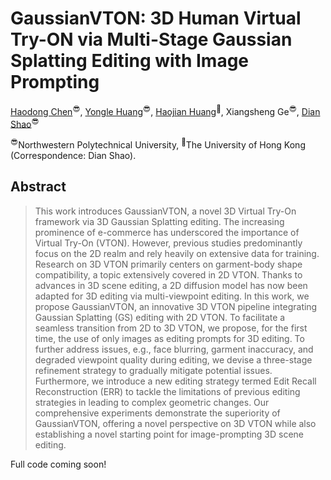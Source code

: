 # GaussianVTON: 3D Human Virtual Try-ON via Multi-Stage Gaussian Splatting Editing with Image Prompting

[Haodong Chen](https://haroldchen19.github.io/)<sup>😎</sup>, [Yongle Huang](https://github.com/KyleHuang9)<sup>😎</sup>, [Haojian Huang](https://github.com/JethroJames)<sup>🥳</sup>, Xiangsheng Ge<sup>😎</sup>, [Dian Shao](https://scholar.google.com/citations?hl=en&user=amxDSLoAAAAJ&view_op=list_works&sortby=pubdate)<sup>😎</sup>

<sup>😎</sup>Northwestern Polytechnical University, <sup>🥳</sup>The University of Hong Kong (Correspondence: Dian Shao).

## Abstract

> This work introduces GaussianVTON, a novel 3D Virtual Try-On framework via 3D Gaussian Splatting editing. 
The increasing prominence of e-commerce has underscored the importance of Virtual Try-On (VTON).
However, previous studies predominantly focus on the 2D realm and rely heavily on extensive data for training.
Research on  3D VTON primarily centers on garment-body shape compatibility, a topic extensively covered in 2D VTON.
Thanks to advances in 3D scene editing, a 2D diffusion model has now been adapted for 3D editing via multi-viewpoint editing.
In this work, we propose GaussianVTON, an innovative 3D VTON pipeline integrating Gaussian Splatting (GS) editing with 2D VTON.
To facilitate a seamless transition from 2D to 3D VTON, we propose, for the first time,
the use of only images as editing prompts for 3D editing. To further address issues,
e.g., face blurring, garment inaccuracy, and degraded viewpoint quality during editing, we devise a three-stage refinement strategy to gradually mitigate potential issues.
Furthermore, we introduce a new editing strategy termed Edit Recall Reconstruction (ERR) to tackle the limitations of
previous editing strategies in leading to complex geometric changes.
Our comprehensive experiments demonstrate the superiority of GaussianVTON, offering a novel
perspective on 3D VTON while also establishing a novel starting point for image-prompting 3D scene editing.

Full code coming soon!
